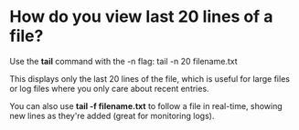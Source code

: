 # How do you view last 20 lines of a file?

Use the **tail** command with the -n flag: tail -n 20 filename.txt

This displays only the last 20 lines of the file, which is useful for large files or log files where you only care about recent entries.

You can also use **tail -f filename.txt** to follow a file in real-time, showing new lines as they're added (great for monitoring logs).
